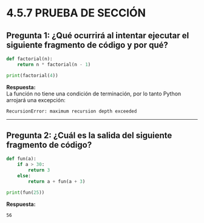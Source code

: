 # 4.5.7 PRUEBA DE SECCIÓN

## Pregunta 1: ¿Qué ocurrirá al intentar ejecutar el siguiente fragmento de código y por qué?

```python
def factorial(n):
    return n * factorial(n - 1)

print(factorial(4))
```

**Respuesta:**  
La función no tiene una condición de terminación, por lo tanto Python arrojará una excepción:

```
RecursionError: maximum recursion depth exceeded
```

---

## Pregunta 2: ¿Cuál es la salida del siguiente fragmento de código?

```python
def fun(a):
    if a > 30:
        return 3
    else:
        return a + fun(a + 3)

print(fun(25))
```

**Respuesta:**  
```
56
```
